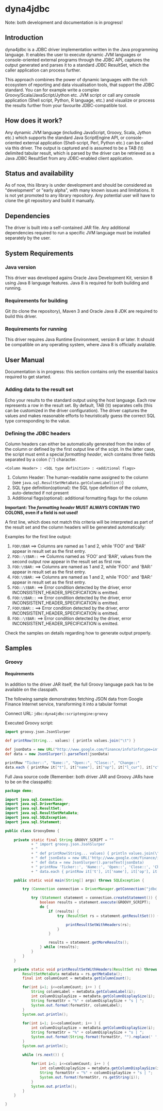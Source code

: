 # dyna4jdbc

Note: both development and documentation is in progress!

## Introduction

dyna4jdbc is a JDBC driver implementation written in the Java programming language. It enables the user to execute dynamic JVM languages or console-oriented external programs through the JDBC API, captures the output generated and parses it to a standard JDBC ResultSet, which the caller application can process further. 

This approach combines the power of dynamic languages with the rich ecosystem of reporting and data visualisation tools, that support the JDBC standard. You can for example write a complex Groovy/Scala/JavaScript/Jython etc. JVM script or call any console application (Shell script, Python, R language, etc.) and visualize or process the results further from your favourite JDBC-compatible tool. 

## How does it work?

Any dynamic JVM language (including JavaScript, Groovy, Scala, Jython etc.)  which supports the standard Java ScriptEngine API, or console-oriented external application (Shell-script, Perl, Python etc.) can be called via this driver. The output is captured and is assumed to be a TAB (\t) delimited tabular result, which is parsed by the driver can be retrieved as a Java JDBC ResultSet from any JDBC-enabled client application. 

## Status and availability

As of now, this library is under development and should be considered as "development" or "early alpha", with many known issues and limitations. It is not yet promoted to any library repository. Any potential user will have to clone the git repository and build it manually.  

## Dependencies

The driver is built into a self-contained JAR file. Any additional dependencies required to run a specific JVM language must be installed separately by the user. 

## System Requirements

### Java version

This driver was developed agains Oracle Java Development Kit, version 8 using Java 8 language features. Java 8 is required for both building and running.

### Requirements for building 

Git (to clone the repository), Maven 3 and Oracle Java 8 JDK are required to build this driver.

### Requirements for running

This driver requires Java Runtime Environment, version 8 or later. It should be compatible on any operating system, where Java 8 is officially available. 

## User Manual

Documentation is in progress: this section contains only the essential basics required to get started. 

### Adding data to the result set

Echo your results to the standard output using the host language. Each row represents a row in the result set. By default, TAB (\t) separates cells (this can be customized in the driver configuration). The driver captures the values and makes reasonable efforts to heuristically guess the correct SQL type corresponding to the value. 

### Defining the JDBC headers

Column headers can either be automatically generated from the index of the column or defined by the first output line of the scipt. In the latter case, the script must emit a special _formatting header_, wich contains three fields separated by a colon (':') character.

`<Column Header> : <SQL type definition> : <additional flags>`

1. Column Header: The human-readable name assigned to the column (see `java.sql.ResultSetMetaData.getColumnLabel(int)`)
2. SQL type definition(optional): the SQL type definition of the column, auto-detected if not present
3. Additional flags(optional): additional formatting flags for the column

**Important: The _formatting header_ MUST ALWAYS CONTAIN TWO COLONS, even if a field is not used!**

A first line, which does not match this criteria will be interpreted as part of the result set and the column headers will be generated automatically:

Examples for the first line output:

1. `FOO\tBAR` ==> Columns are named as 1 and 2, while 'FOO' and 'BAR' appear in result set as the first entry.
2. `FOO::\tBAR::` ==> Columns named as 'FOO' and 'BAR', values from the second output row appear in the result set as first row. 
3. `FOO:\tBAR:` ==> Columns are named as 1 and 2, while 'FOO:' and 'BAR:' appear in result set as the first entry.
4. `FOO:\tBAR:` ==> Columns are named as 1 and 2, while 'FOO:' and 'BAR:' appear in result set as the first entry.
5. `FOO::\tBAR:` ==> Error condition detected by the driver, error INCONSISTENT_HEADER_SPECIFICATION is emitted.
6. `FOO:\tBAR::` ==> Error condition detected by the driver, error INCONSISTENT_HEADER_SPECIFICATION is emitted.
7. `FOO\tBAR::` ==> Error condition detected by the driver, error INCONSISTENT_HEADER_SPECIFICATION is emitted.
8. `FOO::\tBAR:` ==> Error condition detected by the driver, error INCONSISTENT_HEADER_SPECIFICATION is emitted.

Check the samples on details regarding how to generate output properly.

## Samples

### Groovy 

#### Requirements 

In addition to the driver JAR itself, the full Groovy language pack has to be available on the classpath.

The following sample demonstrates fetching JSON data from Google Finance Internet service, transforming it into a tabular format 

Connect URL: `jdbc:dyna4jdbc:scriptengine:groovy`

Executed Groovy script:

```groovy
import groovy.json.JsonSlurper

def printRow(String... values) { println values.join("\t") }

def jsonData = new URL("http://www.google.com/finance/info?infotype=infoquoteall&q=NASDAQ:AAPL,IBM,MSFT,GOOG").text.replaceFirst("//", "")
def data = new JsonSlurper().parseText(jsonData)

printRow "Ticker::", "Name::", "Open::", "Close::", "Change::"
data.each { printRow it["t"], it["name"], it["op"], it["l_cur"], it["c"] }
```

Full Java source code (Remember: both driver JAR and Groovy JARs have to be on the classpath):

```java
package demo;

import java.sql.Connection;
import java.sql.DriverManager;
import java.sql.ResultSet;
import java.sql.ResultSetMetaData;
import java.sql.SQLException;
import java.sql.Statement;

public class GroovyDemo {
	
	private static final String GROOVY_SCRIPT = ""
			+ "	import groovy.json.JsonSlurper													\n"
			+ "																					\n"
			+ " def printRow(String... values) { println values.join(\"\t\") }					\n"
			+ " def jsonData = new URL('http://www.google.com/finance/info?infotype=infoquoteall&q=NASDAQ:AAPL,IBM,MSFT,GOOG').text.replaceFirst('//', '')	\n"
			+ " def data = new JsonSlurper().parseText(jsonData)								\n"
			+ " printRow 'Ticker::', 'Name::', 'Open::', 'Close::', 'Change::'					\n"
			+ " data.each { printRow it['t'], it['name'], it['op'], it['l_cur'], it['c'] } 		\n";

	public static void main(String[] args) throws SQLException {

		try (Connection connection = DriverManager.getConnection("jdbc:dyna4jdbc:scriptengine:Groovy")) {

			try (Statement statement = connection.createStatement()) {
				boolean results = statement.execute(GROOVY_SCRIPT);
				do {
					if (results) {
						try (ResultSet rs = statement.getResultSet()) {

							printResultSetWithHeaders(rs);
						}
					}

					results = statement.getMoreResults();
				} while (results);
			}
		}
	}

	private static void printResultSetWithHeaders(ResultSet rs) throws SQLException {
		ResultSetMetaData metaData = rs.getMetaData();
		final int columnCount = metaData.getColumnCount();

		for(int i=1; i<=columnCount; i++ ) {
			String columnLabel = metaData.getColumnLabel(i);
			int columnDisplaySize = metaData.getColumnDisplaySize(i);
			String formatStr = "%" + columnDisplaySize + "s | ";
			System.out.format(formatStr, columnLabel);
		}
		System.out.println();
		
		for(int i=1; i<=columnCount; i++ ) {
			int columnDisplaySize = metaData.getColumnDisplaySize(i);
			String formatStr = "%" + columnDisplaySize + "s | ";
			System.out.format(String.format(formatStr, "").replace(' ', '-'));
		}
		System.out.println();
		
		while (rs.next()) {

		    for(int i=1; i<=columnCount; i++ ) {
		    	int columnDisplaySize = metaData.getColumnDisplaySize(i);
		    	String formatStr = "%" + columnDisplaySize + "s | ";
		    	System.out.format(formatStr, rs.getString(i));
		    }
		    System.out.println();
		}
	}

}
```

